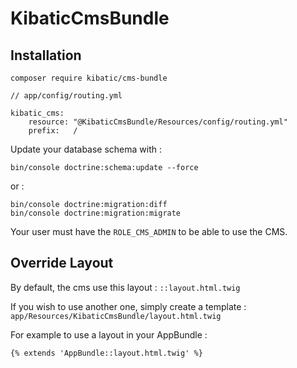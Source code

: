 # KibaticCmsBundle

## Installation

```
composer require kibatic/cms-bundle
```

```
// app/config/routing.yml

kibatic_cms:
    resource: "@KibaticCmsBundle/Resources/config/routing.yml"
    prefix:   /
```


Update your database schema with :

```
bin/console doctrine:schema:update --force
```

or :

```
bin/console doctrine:migration:diff
bin/console doctrine:migration:migrate
```

Your user must have the `ROLE_CMS_ADMIN` to be able to use the CMS.

## Override Layout

By default, the cms use this layout : `::layout.html.twig`

If you wish to use another one, simply create a template : `app/Resources/KibaticCmsBundle/layout.html.twig`

For example to use a layout in your AppBundle :

```
{% extends 'AppBundle::layout.html.twig' %}
```

